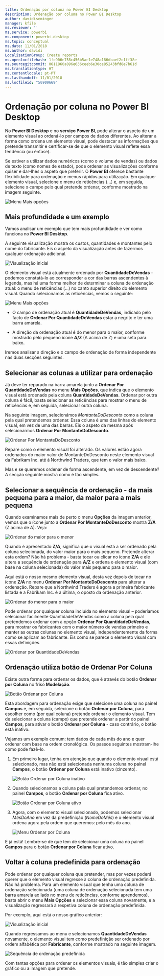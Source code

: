 ```yaml
---
title: Ordenação por coluna no Power BI Desktop
description: Ordenação por coluna no Power BI Desktop
author: davidiseminger
manager: kfile
ms.reviewer: ''
ms.service: powerbi
ms.component: powerbi-desktop
ms.topic: conceptual
ms.date: 11/01/2018
ms.author: davidi
LocalizationGroup: Create reports
ms.openlocfilehash: 1fc906e758c456b5ae1e748a186dbaef2c1ff38e
ms.sourcegitcommit: 0611860a896e636ceeb6e30ce85243bfd8e7b61d
ms.translationtype: HT
ms.contentlocale: pt-PT
ms.lasthandoff: 11/01/2018
ms.locfileid: "50909669"
---
```

# <a name="sort-by-column-in-power-bi-desktop"></a>Ordenação por coluna no Power BI Desktop
No **Power BI Desktop** e no **serviço Power BI**, pode alterar o aspeto de um elemento visual ao ordená-lo por campos de dados diferentes. Ao alterar a forma como ordena um elemento visual, pode destacar as informações que pretende transmitir e certificar-se de que o elemento visual reflete essa tendência (ou ênfase).

Se estiver a utilizar dados numéricos (como o volume de vendas) ou dados de texto (como nomes de estado), pode ordenar as visualizações conforme quiser e dar-lhes o aspeto que preferir.  O **Power BI** oferece bastante flexibilidade para ordenação e menus rápidos para utilização. Em qualquer elemento visual, selecione o menu de reticências (…) e, em seguida, selecione o campo pelo qual pretende ordenar, conforme mostrado na imagem seguinte.

![Menu Mais opções](media/desktop-sort-by-column/sortbycolumn_2.png)

## <a name="more-depth-and-an-example"></a>Mais profundidade e um exemplo
Vamos analisar um exemplo que tem mais profundidade e ver como funciona no **Power BI Desktop**.

A seguinte visualização mostra os custos, quantidades e montantes pelo nome do fabricante. Eis o aspeto da visualização antes de fazermos qualquer ordenação adicional.

![Visualização inicial](media/desktop-sort-by-column/sortbycolumn_1.png)

O elemento visual está atualmente ordenado por **QuantidadeDeVendas** – podemos constatá-lo ao corresponder a cor das barras ascendentes à legenda, mas há uma forma melhor de determinar a coluna de ordenação atual: o menu de reticências (…) no canto superior direito do elemento visual. Quando selecionamos as reticências, vemos o seguinte:

![Menu Mais opções](media/desktop-sort-by-column/sortbycolumn_2.png)

* O campo de ordenação atual é **QuantidadeDeVendas**, indicado pelo facto de **Ordenar Por QuantidadeDeVendas** estar a negrito e ter uma barra amarela. 

* A direção da ordenação atual é do menor para o maior, conforme mostrado pelo pequeno ícone **A/Z** (A acima de Z) e uma seta para baixo.

Iremos analisar a direção e o campo de ordenação de forma independente nas duas secções seguintes.

## <a name="selecting-which-column-to-use-for-sorting"></a>Selecionar as colunas a utilizar para ordenação
Já deve ter reparado na barra amarela junto a **Ordenar Por QuantidadeDeVendas** no menu **Mais Opções**, que indica que o elemento visual está ordenado pela coluna **QuantidadeDeVendas**. Ordenar por outra coluna é fácil, basta selecionar as reticências para mostrar o menu de reticências e, em seguida, selecionar outra coluna.

Na seguinte imagem, selecionámos *MontanteDoDesconto* como a coluna pela qual pretendemos ordenar. Essa coluna é uma das linhas do elemento visual, em vez de uma das barras. Eis o aspeto da mesma após selecionarmos **Ordenar Por MontanteDoDesconto**.

![Ordenar Por MontanteDoDesconto](media/desktop-sort-by-column/sortbycolumn_3.png)

Repare como o elemento visual foi alterado. Os valores estão agora ordenados do maior valor de MontanteDoDesconto neste elemento visual da Fabrikam Inc. até à Northwind Traders, que tem o valor mais baixo. 

Mas e se queremos ordenar de forma ascendente, em vez de descendente? A secção seguinte mostra como é tão simples.

## <a name="selecting-the-sort-order---smallest-to-largest-largest-to-smallest"></a>Selecionar a sequência de ordenação - da mais pequena para a maior, da maior para a mais pequena
Quando examinamos mais de perto o menu **Opções** da imagem anterior, vemos que o ícone junto a **Ordenar Por MontanteDoDesconto** mostra **Z/A** (Z acima de A). Veja:

![Ordenar do maior para o menor](media/desktop-sort-by-column/sortbycolumn_4.png)

Quando é apresentado **Z/A**, significa que o visual está a ser ordenado pela coluna selecionada, do valor maior para o mais pequeno. Pretende alterar esta ordem? Não há problema - basta tocar ou clicar no ícone **Z/A** e ele altera a sequência de ordenação para **A/Z** e ordena o elemento visual (com base na coluna selecionada) do valor mais pequeno para o maior.

Aqui está o nosso mesmo elemento visual, desta vez depois de tocar no ícone **Z/A** no menu **Ordenar Por MontanteDoDesconto** para alterar a ordenação. Repare que a Northwind Traders é agora a primeira fabricante listada e a Fabrikam Inc. é a última, o oposto da ordenação anterior.

![Ordenar do menor para o maior](media/desktop-sort-by-column/sortbycolumn_5.png)

Pode ordenar por qualquer coluna incluída no elemento visual – poderíamos selecionar facilmente QuantidadeDeVendas como a coluna pela qual pretendemos ordenar com a opção **Ordenar Por QuantidadeDeVendas**, para mostrar os fabricantes com o maior número de vendas primeiro e manter as outras colunas no elemento visual, independentemente da forma como se aplicam ao fabricante. Eis como se parece o elemento visual com essas definições.

![Ordenar por QuantidadeDeVendas](media/desktop-sort-by-column/sortbycolumn_6.png)

## <a name="sort-using-the-sort-by-column-button"></a>Ordenação utiliza botão de Ordenar Por Coluna
Existe outra forma para ordenar os dados, que é através do botão **Ordenar por Coluna** no friso **Modelação**.

![Botão Ordenar por Coluna](media/desktop-sort-by-column/sortbycolumn_8.png)

Esta abordagem para ordenação exige que selecione uma coluna no painel **Campos** e, em seguida, selecione o botão **Ordenar por Coluna**, para escolher como (por qual coluna) pretende ordenar o elemento visual. Tem de selecionar a coluna (campo) que pretende ordenar a partir do painel **Campos**, para ativar o botão **Ordenar por Coluna** - caso contrário, o botão está inativo.

Vejamos um exemplo comum: tem dados de cada mês do ano e quer ordenar com base na ordem cronológica. Os passos seguintes mostram-lhe como pode fazê-lo.

1. Em primeiro lugar, tenha em atenção que quando o elemento visual está selecionado, mas não está selecionada nenhuma coluna no painel **Campos**, o botão **Ordenar por Coluna** está inativo (cinzento).
   
   ![Botão Ordenar por Coluna inativo](media/desktop-sort-by-column/sortbycolumn_9.png)

2. Quando selecionamos a coluna pela qual pretendemos ordenar, no painel **Campos**, o botão **Ordenar por Coluna** fica ativo.
   
   ![Botão Ordenar por Coluna ativo](media/desktop-sort-by-column/sortbycolumn_10.png)
3. Agora, com o elemento visual selecionado, podemos selecionar *MêsDoAno* em vez da predefinição (*NomeDoMês*) e o elemento visual ordena agora pela ordem que queremos: pelo mês do ano.
   
   ![Menu Ordenar por Coluna](media/desktop-sort-by-column/sortbycolumn_11.png)

E já está! Lembre-se de que tem de selecionar uma coluna no painel **Campos** para o botão **Ordenar por Coluna** ficar ativo.

## <a name="getting-back-to-default-column-for-sorting"></a>Voltar à coluna predefinida para ordenação
Pode ordenar por qualquer coluna que pretender, mas por vezes poderá querer que o elemento visual regresse à coluna de ordenação predefinida. Não há problema. Para um elemento visual que tenha uma coluna de ordenação selecionada (uma coluna de ordenação selecionada tem uma barra amarela ao lado no menu de reticências, conforme aprendemos), basta abrir o menu **Mais Opções** e selecionar essa coluna novamente, e a visualização regressará à respetiva coluna de ordenação predefinida.

Por exemplo, aqui está o nosso gráfico anterior:

![Visualização inicial](media/desktop-sort-by-column/sortbycolumn_6.png)

Quando regressamos ao menu e selecionamos **QuantidadeDeVendas** novamente, o elemento visual tem como predefinição ser ordenado por ordem alfabética por **Fabricante**, conforme mostrado na seguinte imagem.

![Sequência de ordenação predefinida](media/desktop-sort-by-column/sortbycolumn_7.png)

Com tantas opções para ordenar os elementos visuais, é tão simples criar o gráfico ou a imagem que pretende.

